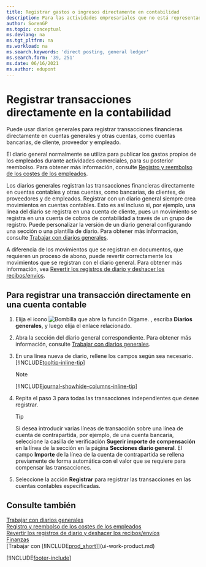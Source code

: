 ```yaml
---
title: Registrar gastos o ingresos directamente en contabilidad
description: Para las actividades empresariales que no está representadas por un documento puede crear las transacciones relacionadas registrando líneas de diario en la página Diario general.
author: SorenGP
ms.topic: conceptual
ms.devlang: na
ms.tgt_pltfrm: na
ms.workload: na
ms.search.keywords: 'direct posting, general ledger'
ms.search.form: '39, 251'
ms.date: 06/16/2021
ms.author: edupont
---
```

# <a name="post-transactions-directly-to-the-general-ledger"></a><a name="post-transactions-directly-to-the-general-ledger"></a>Registrar transacciones directamente en la contabilidad

Puede usar diarios generales para registrar transacciones financieras directamente en cuentas generales y otras cuentas, como cuentas bancarias, de cliente, proveedor y empleado.  

El diario general normalmente se utiliza para publicar los gastos propios de los empleados durante actividades comerciales, para su posterior reembolso. Para obtener más información, consulte [Registro y reembolso de los costes de los empleados](finance-how-record-reimburse-employee-expenses.md).

Los diarios generales registran las transacciones financieras directamente en cuentas contables y otras cuentas, como bancarias, de clientes, de proveedores y de empleados. Registrar con un diario general siempre crea movimientos en cuentas contables. Esto es así incluso si, por ejemplo, una línea del diario se registra en una cuenta de cliente, pues un movimiento se registra en una cuenta de cobros de contabilidad a través de un grupo de registro. Puede personalizar la versión de un diario general configurando una sección o una plantilla de diario. Para obtener más información, consulte [Trabajar con diarios generales](ui-work-general-journals.md).

A diferencia de los movimientos que se registran en documentos, que requieren un proceso de abono, puede revertir correctamente los movimientos que se registran con el diario general. Para obtener más información, vea [Revertir los registros de diario y deshacer los recibos/envíos](finance-how-reverse-journal-posting.md).

## <a name="to-post-a-transaction-directly-to-a-general-ledger-account"></a><a name="to-post-a-transaction-directly-to-a-general-ledger-account"></a>Para registrar una transacción directamente en una cuenta contable

1. Elija el icono ![Bombilla que abre la función Dígame.](media/ui-search/search_small.png "Dígame qué desea hacer") , escriba **Diarios generales**, y luego elija el enlace relacionado.
2. Abra la sección del diario general correspondiente. Para obtener más información, consulte [Trabajar con diarios generales](ui-work-general-journals.md).
3. En una línea nueva de diario, rellene los campos según sea necesario. [!INCLUDE[tooltip-inline-tip](includes/tooltip-inline-tip_md.md)]    

    > [!NOTE]
    > [!INCLUDE[journal-showhide-columns-inline-tip](includes/journal-showhide-columns-inline-tip.md)]
4. Repita el paso 3 para todas las transacciones independientes que desee registrar.

    > [!TIP]  
    > Si desea introducir varias líneas de transacción sobre una línea de cuenta de contrapartida, por ejemplo, de una cuenta bancaria, seleccione la casilla de verificación **Sugerir importe de compensación** en la línea de la sección en la página **Secciones diario general**. El campo **Importe** de la línea de la cuenta de contrapartida se rellena previamente de forma automática con el valor que se requiere para compensar las transacciones.
5. Seleccione la acción **Registrar** para registrar las transacciones en las cuentas contables especificadas.

## <a name="see-also"></a><a name="see-also"></a>Consulte también

[Trabajar con diarios generales](ui-work-general-journals.md)  
[Registro y reembolso de los costes de los empleados](finance-how-record-reimburse-employee-expenses.md)  
[Revertir los registros de diario y deshacer los recibos/envíos](finance-how-reverse-journal-posting.md)  
[Finanzas](finance.md)  
[Trabajar con [!INCLUDE[prod_short](includes/prod_short.md)]](ui-work-product.md)  


[!INCLUDE[footer-include](includes/footer-banner.md)]
